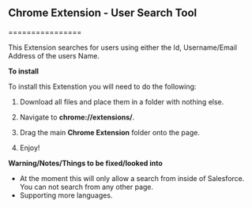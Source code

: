 ## Chrome Extension - User Search Tool
================

This Extension searches for users using either the Id, Username/Email Address of the users Name.

**To install**

To install this Extenstion you will need to do the following:

1) Download all files and place them in a folder with nothing else.

2) Navigate to **chrome://extensions/**.

3) Drag the main **Chrome Extension** folder onto the page.

4) Enjoy!

**Warning/Notes/Things to be fixed/looked into**

- At the moment this will only allow a search from inside of Salesforce. You can not search from any other page.
- Supporting more languages.
